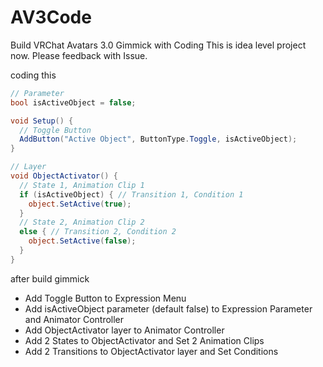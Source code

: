 # AV3Code
Build VRChat Avatars 3.0 Gimmick with Coding
This is idea level project now.
Please feedback with Issue.

coding this
```csharp
// Parameter
bool isActiveObject = false;

void Setup() {
  // Toggle Button
  AddButton("Active Object", ButtonType.Toggle, isActiveObject);
}

// Layer
void ObjectActivator() {
  // State 1, Animation Clip 1
  if (isActiveObject) { // Transition 1, Condition 1
    object.SetActive(true);
  }
  // State 2, Animation Clip 2
  else { // Transition 2, Condition 2
    object.SetActive(false);
  }
}
```

after build gimmick
* Add Toggle Button to Expression Menu
* Add isActiveObject parameter (default false) to Expression Parameter and Animator Controller
* Add ObjectActivator layer to Animator Controller
* Add 2 States to ObjectActivator and Set 2 Animation Clips
* Add 2 Transitions to ObjectActivator layer and Set Conditions
